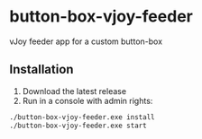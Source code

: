 # button-box-vjoy-feeder

vJoy feeder app for a custom button-box

## Installation

1. Download the latest release
1. Run in a console with admin rights:

```cmd
./button-box-vjoy-feeder.exe install
./button-box-vjoy-feeder.exe start
```
